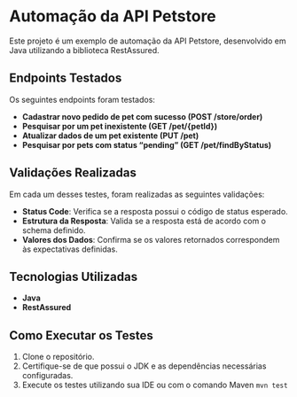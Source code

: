 # Automação da API Petstore

Este projeto é um exemplo de automação da API Petstore, desenvolvido em Java utilizando a biblioteca RestAssured.

## Endpoints Testados

Os seguintes endpoints foram testados:

- **Cadastrar novo pedido de pet com sucesso (POST /store/order)**
- **Pesquisar por um pet inexistente (GET /pet/{petId})**
- **Atualizar dados de um pet existente (PUT /pet)**
- **Pesquisar por pets com status “pending” (GET /pet/findByStatus)**

## Validações Realizadas

Em cada um desses testes, foram realizadas as seguintes validações:

- **Status Code**: Verifica se a resposta possui o código de status esperado.
- **Estrutura da Resposta**: Valida se a resposta está de acordo com o schema definido.
- **Valores dos Dados**: Confirma se os valores retornados correspondem às expectativas definidas.

## Tecnologias Utilizadas

- **Java**
- **RestAssured**

## Como Executar os Testes

1. Clone o repositório.
2. Certifique-se de que possui o JDK e as dependências necessárias configuradas.
3. Execute os testes utilizando sua IDE ou com o comando Maven `mvn test`
